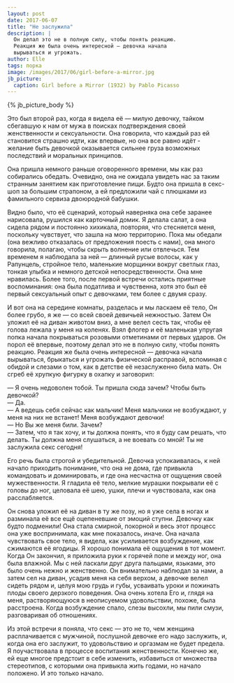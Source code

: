 ```yaml
---
layout: post
date: 2017-06-07
title: "Не заслужила"
description: |
  Он делал это не в полную силу, чтобы понять реакцию.
  Реакция же была очень интересной — девочка начала
  вырываться и угрожать.
author: Elle
tags: порка
image: /images/2017/06/girl-before-a-mirror.jpg
jb_picture:
  caption: Girl before a Mirror (1932) by Pablo Picasso
---
```


{% jb_picture_body %}

Это был второй раз, когда я видела её — милую девочку, тайком сбегавшую к нам от
мужа в поисках подтверждения своей женственности и сексуальности. Она говорила,
что каждый раз ей становится страшно идти, как впервые, но она все равно идёт -
желание быть девочкой оказывается сильнее груза возможных последствий и
моральных принципов.

<!--more-->

Она пришла немного раньше оговоренного времени, мы как раз собирались
обедать. Очевидно, она не ожидала увидеть нас за таким странным занятием как
приготовление пищи. Будто она пришла в секс-шоп за большим страпоном, а ей
предложили чай с плюшками из фамильного сервиза двоюродной бабушки.

Видно было, что её сценарий, который наверняка она себе заранее нарисовала,
рушился как карточный домик. Я делала салат, а она сидела рядом и
постоянно хихикала, повторяя, что стесняется меня, поскольку чувствует, что
зашла на мою территорию. Пока мы обедали (она вежливо отказалась от
предложения поесть с нами), она много говорила, полагаю, чтобы скрыть волнение
или отвлечься. Тем временем я наблюдала за ней — длинный русые волосы, как у
Рапунцель, стройное тело, маленькие морщинки вокруг светлых глаз, тонкая улыбка
и немного детской непосредственности. Она мне нравилась. Более того, после
первой встречи остались приятные воспоминания: она была податлива и чувственна,
хотя это был её первый сексуальный опыт с девочками, тем более с двумя сразу.

И вот она на середине комнаты, разделась и мы ласкаем её тело, Он
более грубо, я же — со всей своей девичьей нежностью. Затем Он уложил её на
диван животом вниз, а мне велел сесть так, чтобы её голова лежала у меня на
коленях. Взял флогер и её маленькая упругая попка начала покрываться розовыми
отметинами от первых ударов. Он порол её впервые, поэтому делал это не в
полную силу, чтобы понять реакцию. Реакция же была очень интересной —
девочка начала вырываться, брыкаться и угрожать физической расправой,
вспоминая с обидой и слезами о том, как в детстве её незаслуженно била мать. Он
сгреб её хрупкую фигурку в охапку и заговорил:

  &mdash; Я очень недоволен тобой. Ты пришла сюда зачем? Чтобы быть девочкой?<br/>
  &mdash; Да.<br/>
  &mdash; А ведешь себя сейчас как мальчик! Меня мальчики не возбуждают, у меня на них не встанет! Меня возбуждают девочки!<br/>
  &mdash; Но Вы же меня били. Зачем?<br/>
  &mdash; Затем, что я так хочу, и ты должна понять, что я буду сам решать, что делать.
  Ты должна меня слушаться, а не воевать со мной!
  Ты не заслужила секс сегодня!<br/>

Его речь была строгой и убедительной. Девочка успокаивалась, к ней начало
приходить понимание, что она не дома, где привыкла командовать и доминировать, и
где она несчастна от ощущения своей мужественности. Я гладила её тело, мелкие
мурашки покрывали её с головы до ног, целовала её шею, ушки, плечи и
чувствовала, как она расслабляется.

Он снова уложил её на диван в ту же позу, но я уже села в ногах и разминала её
все ещё оцепеневшие от эмоций ступни. Девочку как будто подменили! Она
стала смирной, покорной и весь этот процесс она уже воспринимала, как мне
показалось, иначе. Она начала чувствовать свое тело, я видела, как усиливается
возбуждение, как сжимаются её ягодицы. Я хорошо понимала её ощущения в тот
момент. Когда Он закончил, я приложила руки к горячей попе и между ног,
она была влажной. Мы с ней ласкали друг друга пальцами,
языками, это было очень нежно и женственно. Он внимательно наблюдал за нами,
а затем сел на диван, усадив меня на себя верхом, а девочке велел
сидеть рядом и, целуя мою грудь и губы, усваивать уроки и пожинать плоды своего
дерзкого поведения. Она очень хотела Его и, глядя на меня, растворяющуюся в
неописуемом удовольствии, похоже, была расстроена. Когда возбуждение спало,
слезы высохли, мы пили смузи, разговаривая об отношениях.

Из этой встречи я поняла, что секс — это не то, чем женщина расплачивается с
мужчиной, послушной девочке его надо заслужить, и, когда она его заслужит, то
удовольствию и оргазмам не будет предела. Я поучаствовала в процессе воспитания
женственности. Конечно же, ей еще многое предстоит в себе изменить, избавиться
от множества стереотипов, с которыми она привыкла жить годами, но начало
положено. И это только начало.

